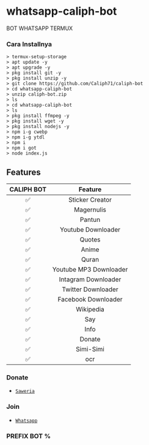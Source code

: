 # whatsapp-caliph-bot
BOT WHATSAPP TERMUX





### Cara Installnya
```
> termux-setup-storage
> apt update -y
> apt upgrade -y
> pkg install git -y
> pkg install unzip -y
> git clone https://github.com/Caliph71/caliph-bot
> cd whatsapp-caliph-bot
> unzip caliph-bot.zip
> ls
> cd whatsapp-caliph-bot
> ls
> pkg install ffmpeg -y
> pkg install wget -y
> pkg install nodejs -y
> npm i-g cwebp
> npm i-g ytdl
> npm i
> npm i got
> node index.js
```

## Features

| CALIPH BOT    |                Feature           |
| :-----------: | :--------------------------------: |
|       ✅       | Sticker Creator                  |
|       ✅       | Magernulis                       |
|       ✅       | Pantun                           |
|       ✅       | Youtube Downloader               |
|       ✅       | Quotes                           |
|       ✅       | Anime                            |                     |
|       ✅       | Quran                            |
|       ✅       | Youtube MP3 Downloader           |
|       ✅       | Intagram Downloader              |
|       ✅       | Twitter Downloader               |
|       ✅       | Facebook Downloader              |
|       ✅       | Wikipedia                        |
|       ✅       | Say                              |
|       ✅       | Info                             |
|       ✅       | Donate                           |
|       ✅       | Simi-Simi
|       ✅       | ocr

### Donate
* [`Saweria`](https://saweria.co/Caliph123)

### Join
* [`Whatsapp`](https://bit.ly/GC_BotLovers)

### PREFIX BOT %
